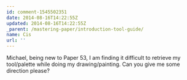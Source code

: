 ```yaml
---
id: comment-1545502351
date: 2014-08-16T14:22:55Z
updated: 2014-08-16T14:22:55Z
_parent: /mastering-paper/introduction-tool-guide/
name: Cis
url: ''
---
```


Michael, being new to Paper 53, I am finding it difficult to retrieve
my tool/palette while doing my drawing/painting. Can you give me some direction
please?
